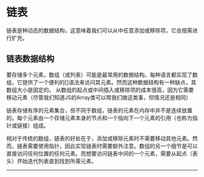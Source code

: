 # 链表

链表是种动态的数据结构，这意味着我们可以从中任意添加或移除项，它会按需进行扩充。

## 链表数据结构

要存储多个元素，数组（或列表）可能是最常用的数据结构。每种语言都实现了数组，它提供了一个便利的[]语法来访问其元素。然而这种数据结构有一种缺点，其数组大小是固定的。
从数组的起点或中间插入或移除项的成本很高，因为它需要移动元素（尽管我们知道JS的Array类可以帮我们做这类事，但情况还是相同）

链表存储有序的元素集合，但不同于数组，链表的元素在内存中并不是连续放置的。每个元素由一个存储元素本身的节点和一个指向下一个元素的引用（也称为指针或链接）组成。

相对于传统的数组，链表的好处在于，添加或移除元素时不需要移动其他元素。然而，链表需要使用指针，因此实现链表时需要额外注意。数组的另一个细节是可以直接访问任何位置的任何元素。而想要访问链表中间的一个元素，需要从起点（表头）开始迭代列表直到找到所需元素。

---
